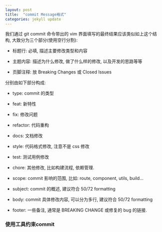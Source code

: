 ```yaml
---
layout: post
title:  "commit Message格式"
categories: jekyll update
---
```


我们通过 git commit 命令带出的 vim 界面填写的最终结果应该类似如上这个结构, 大致分为三个部分(使用空行分割):

- 标题行: 必填, 描述主要修改类型和内容

- 主题内容: 描述为什么修改, 做了什么样的修改, 以及开发的思路等等

- 页脚注释: 放 Breaking Changes 或 Closed Issues

分别由如下部分构成:

- type: commit 的类型

- feat: 新特性

- fix: 修改问题

- refactor: 代码重构

- docs: 文档修改

- style: 代码格式修改, 注意不是 css 修改

- test: 测试用例修改

- chore: 其他修改, 比如构建流程, 依赖管理.

- scope: commit 影响的范围, 比如: route, component, utils, build…

- subject: commit 的概述, 建议符合 50/72 formatting

- body: commit 具体修改内容, 可以分为多行, 建议符合 50/72 formatting

- footer: 一些备注, 通常是 BREAKING CHANGE 或修复的 bug 的链接.

### 使用工具约束commit